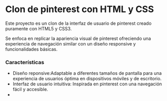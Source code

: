 # Clon de pinterest con HTML y CSS 
Este proyecto es un clon de la interfaz de usuario de pinterest creado puramente con HTML5 y CSS3. 

Se enfoca en replicar la apariencia visual de pinterest ofreciendo una experiencia de navegación similar con un diseño responsive y funcionalidades básicas.

### Características 

* Diseño reponsive:Adaptable a diferentes tamaños de pantalla para una experiencia de usuarios óptima en dispositivos móviles y de escritorio.
* Interfaz de usuario intuitiva: Inspirada en pinterest con una navegación fácil y accesible.
* 
